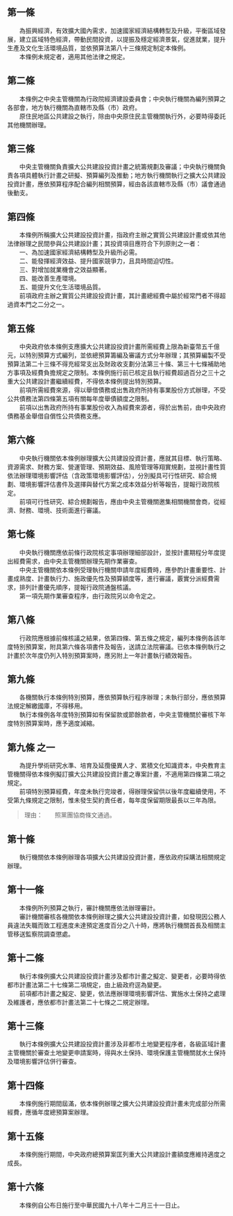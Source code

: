 第一條 
-------
　　為振興經濟，有效擴大國內需求，加速國家經濟結構轉型及升級，平衡區域發展，建立區域特色經濟，帶動民間投資，以提振及穩定經濟景氣，促進就業，提升生產及文化生活環境品質，並依預算法第八十三條規定制定本條例。  
　　本條例未規定者，適用其他法律之規定。  


第二條 
-------
　　本條例之中央主管機關為行政院經濟建設委員會；中央執行機關為編列預算之各部會，地方執行機關為直轄市及縣（市）政府。  
　　原住民地區公共建設之執行，除由中央原住民主管機關執行外，必要時得委託其他機關辦理。  


第三條 
-------
　　中央主管機關負責擴大公共建設投資計畫之統籌規劃及審議；中央執行機關負責各項具體執行計畫之研擬、預算編列及推動；地方執行機關執行之擴大公共建設投資計畫，應依預算程序配合編列相關預算，經由各該直轄市及縣（市）議會通過後動支。  


第四條 
-------
　　本條例所稱擴大公共建設投資計畫，指政府主辦之實質公共建設計畫或依其他法律辦理之民間參與公共建設計畫；其投資項目應符合下列原則之一者：  
　　一、為加速國家經濟結構轉型及升級所必需。  
　　二、能發揮經濟效益、提升國家競爭力，且具時間迫切性。  
　　三、對增加就業機會之效益顯著。  
　　四、能改善生產環境。  
　　五、能提升文化生活環境品質。  
　　前項政府主辦之實質公共建設投資計畫，其計畫總經費中屬於經常門者不得超過資本門之二分之一。  


第五條 
-------
　　中央政府依本條例支應擴大公共建設投資計畫所需經費上限為新臺幣五千億元，以特別預算方式編列，並依總預算籌編及審議方式分年辦理；其預算編製不受預算法第二十三條不得充經常支出及財政收支劃分法第三十條、第三十七條補助地方事項及經費負擔規定之限制。本條例施行前已核定且執行經費超過百分之三十之重大公共建設計畫繼續經費，不得依本條例提出特別預算。  
　　前項所需經費來源，得以舉借債務或出售政府所持有事業股份方式辦理，不受公共債務法第四條第五項有關每年度舉債額度之限制。  
　　前項以出售政府所持有事業股份收入為經費來源者，得於出售前，由中央政府債務基金舉借自償性公共債務支應。  


第六條 
-------
　　中央執行機關依本條例辦理擴大公共建設投資計畫，應就其目標、執行策略、資源需求、財務方案、營運管理、預期效益、風險管理等翔實規劃，並視計畫性質依法辦理環境影響評估（含政策環境影響評估），分別擬具可行性研究、綜合規劃、環境影響評估書件及選擇與替代方案之成本效益分析等報告，提報行政院核定。  
　　前項可行性研究、綜合規劃報告，應由中央主管機關邀集相關機關會商，從經濟、財務、環境、技術面進行審議。  


第七條 
-------
　　中央執行機關應依前條行政院核定事項辦理細部設計，並按計畫期程分年度提出經費需求，由中央主管機關辦理先期作業審查。  
　　中央主管機關依本條例受理執行機關申請年度經費時，應參酌計畫重要性、計畫成熟度、計畫執行力、施政優先性及預算額度等，進行審議，覈實分派經費需求，排列計畫優先順序，提報行政院通盤核議。  
　　第一項先期作業審查程序，由行政院另以命令定之。  


第八條 
-------
　　行政院應根據前條核議之結果，依第四條、第五條之規定，編列本條例各該年度特別預算案，附具第六條各項書件及報告，送請立法院審議。已依本條例執行之計畫於次年度仍列入特別預算案時，應另附上一年計畫執行績效報告。  


第九條 
-------
　　各機關執行本條例特別預算，應依預算執行程序辦理；未執行部分，應依預算法規定解繳國庫，不得移用。  
　　執行本條例各年度特別預算如有保留款或節餘款者，中央主管機關於審核下年度特別預算案時，應予適度減縮。  


第九條 之一 
------------
　　為提升學術研究水準、培育及延攬優異人才、累積文化知識資本，中央教育主管機關得依本條例擬訂擴大公共建設投資計畫之專案計畫，不適用第四條第二項之規定。  
　　前項特別預算經費，年度未執行完竣者，得辦理保留供以後年度繼續使用，不受第九條規定之限制，惟未發生契約責任者，每年度保留期限最長以三年為限。  
> 理由：　　照黨團協商條文通過。



第十條 
-------
　　執行機關依本條例辦理各項擴大公共建設投資計畫，應依政府採購法相關規定辦理。  


第十一條 
---------
　　本條例所列預算之執行，審計機關應依法辦理審計。  
　　審計機關審核各機關依本條例辦理之擴大公共建設投資計畫，如發現因公務人員違法失職而致工程進度未達預定進度百分之八十時，應將執行機關首長及相關主管移送監察院調查懲處。  


第十二條 
---------
　　執行本條例擴大公共建設投資計畫涉及都市計畫之擬定、變更者，必要時得依都市計畫法第二十七條第二項規定，由上級政府逕為變更。  
　　前項都市計畫之擬定、變更，依法應辦理環境影響評估、實施水土保持之處理及維護者，應依都市計畫法第二十七條之二規定辦理。  


第十三條 
---------
　　執行本條例擴大公共建設投資計畫涉及非都市土地變更程序者，各級區域計畫主管機關於審查土地變更申請案時，得與水土保持、環境保護主管機關就水土保持及環境影響評估併行審查。  


第十四條 
---------
　　本條例施行期間屆滿，依本條例辦理之擴大公共建設投資計畫未完成部分所需經費，應循年度總預算案辦理。  


第十五條 
---------
　　本條例施行期間，中央政府總預算案匡列重大公共建設計畫額度應維持適度之成長。  


第十六條 
---------
　　本條例自公布日施行至中華民國九十八年十二月三十一日止。
